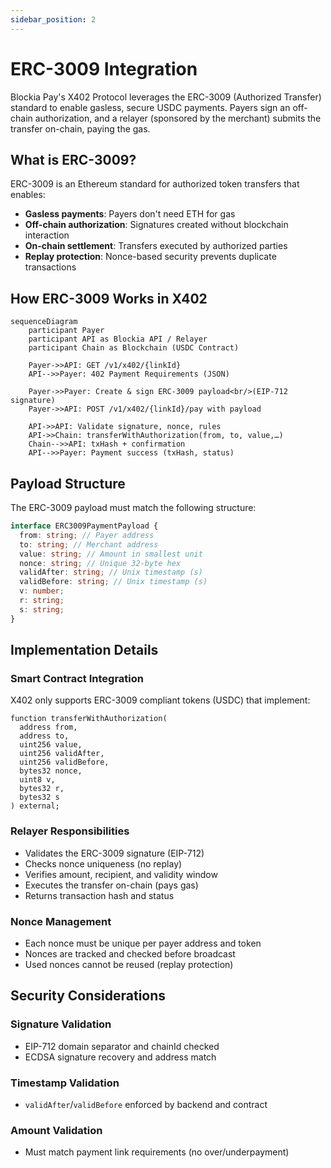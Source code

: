 ```yaml
---
sidebar_position: 2
---
```


# ERC-3009 Integration

Blockia Pay's X402 Protocol leverages the ERC-3009 (Authorized Transfer)
standard to enable gasless, secure USDC payments. Payers sign an off-chain
authorization, and a relayer (sponsored by the merchant) submits the transfer
on-chain, paying the gas.

## What is ERC-3009?

ERC-3009 is an Ethereum standard for authorized token transfers that enables:

- **Gasless payments**: Payers don't need ETH for gas
- **Off-chain authorization**: Signatures created without blockchain interaction
- **On-chain settlement**: Transfers executed by authorized parties
- **Replay protection**: Nonce-based security prevents duplicate transactions

## How ERC-3009 Works in X402

```mermaid
sequenceDiagram
    participant Payer
    participant API as Blockia API / Relayer
    participant Chain as Blockchain (USDC Contract)

    Payer->>API: GET /v1/x402/{linkId}
    API-->>Payer: 402 Payment Requirements (JSON)

    Payer->>Payer: Create & sign ERC-3009 payload<br/>(EIP-712 signature)
    Payer->>API: POST /v1/x402/{linkId}/pay with payload

    API->>API: Validate signature, nonce, rules
    API->>Chain: transferWithAuthorization(from, to, value,…)
    Chain-->>API: txHash + confirmation
    API-->>Payer: Payment success (txHash, status)
```

## Payload Structure

The ERC-3009 payload must match the following structure:

```typescript
interface ERC3009PaymentPayload {
  from: string; // Payer address
  to: string; // Merchant address
  value: string; // Amount in smallest unit
  nonce: string; // Unique 32-byte hex
  validAfter: string; // Unix timestamp (s)
  validBefore: string; // Unix timestamp (s)
  v: number;
  r: string;
  s: string;
}
```

## Implementation Details

### Smart Contract Integration

X402 only supports ERC-3009 compliant tokens (USDC) that implement:

```solidity
function transferWithAuthorization(
  address from,
  address to,
  uint256 value,
  uint256 validAfter,
  uint256 validBefore,
  bytes32 nonce,
  uint8 v,
  bytes32 r,
  bytes32 s
) external;
```

### Relayer Responsibilities

- Validates the ERC-3009 signature (EIP-712)
- Checks nonce uniqueness (no replay)
- Verifies amount, recipient, and validity window
- Executes the transfer on-chain (pays gas)
- Returns transaction hash and status

### Nonce Management

- Each nonce must be unique per payer address and token
- Nonces are tracked and checked before broadcast
- Used nonces cannot be reused (replay protection)

## Security Considerations

### Signature Validation

- EIP-712 domain separator and chainId checked
- ECDSA signature recovery and address match

### Timestamp Validation

- `validAfter`/`validBefore` enforced by backend and contract

### Amount Validation

- Must match payment link requirements (no over/underpayment)
